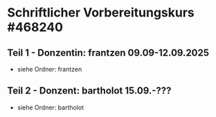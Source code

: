 # Schriftlicher Vorbereitungskurs #468240

## Teil 1 - Donzentin: frantzen 09.09-12.09.2025
- siehe Ordner: frantzen

## Teil 2 - Donzent: bartholot 15.09.-???
- siehe Ordner: bartholot